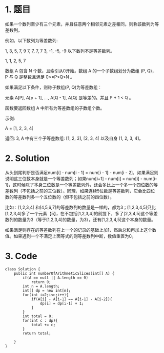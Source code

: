 # 1. 题目
如果一个数列至少有三个元素，并且任意两个相邻元素之差相同，则称该数列为等差数列。

例如，以下数列为等差数列:

1, 3, 5, 7, 9
7, 7, 7, 7
3, -1, -5, -9
以下数列不是等差数列。

1, 1, 2, 5, 7
 

数组 A 包含 N 个数，且索引从0开始。数组 A 的一个子数组划分为数组 (P, Q)，P 与 Q 是整数且满足 0<=P<Q<N 。

如果满足以下条件，则称子数组(P, Q)为等差数组：

元素 A[P], A[p + 1], ..., A[Q - 1], A[Q] 是等差的。并且 P + 1 < Q 。

函数要返回数组 A 中所有为等差数组的子数组个数。

 

示例:

A = [1, 2, 3, 4]

返回: 3, A 中有三个子等差数组: [1, 2, 3], [2, 3, 4] 以及自身 [1, 2, 3, 4]。

# 2. Solution

从头到尾判断是否满足num[i] - num[i - 1] = num[i - 1] - num[i - 2]，如果满足则说明这三位数本身就是一个等差数列；如果num[i+1] - num[i] = num[i] - num[i-1]，这时候除了本身三位数是一个等差数列外，还会多比上一个多一个四位数的等差数列（不包括之前的三位数）。同理，如果连续5位数是等差数列，它会比四位数的等差数列多一个五位数的（但不包括之前的四位数）。

比如：[1,2,3,4] 和[4,5,6,7]的等差数列的数量是一样的，都为3；[1,2,3,4,5]只比[1,2,3,4]多了一个元素【5】，在不包括[1,2,3,4]的前提下，多了[2,3,4,5]这个等差数列的数量为3（等于[1,2,3,4]的数量，为3），还有[1,2,3,4,5]这个本身的数量。

如果满足则存在的等差数列在上一个的记录的基础上加1，然后总和再加上这个数值。如果遇到一个不满足上面等式的则等差数列中断，数值重置为0。

# 3. Code
```
class Solution {
    public int numberOfArithmeticSlices(int[] A) {
        if(A == null || A.length == 0)
            return 0;
        int n = A.length;
        int[] dp = new int[n];
        for(int i=2;i<n;i++){
            if(A[i] - A[i-1] == A[i-1] - A[i-2]){
                dp[i] = dp[i-1] + 1;
            }
        }
        int total = 0;
        for(int c : dp){
            total += c;
        }
        return total;

    }
}

```